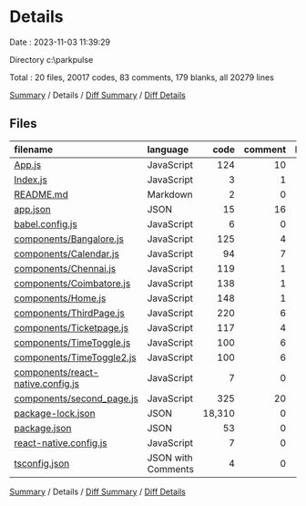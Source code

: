 # Details

Date : 2023-11-03 11:39:29

Directory c:\\parkpulse

Total : 20 files,  20017 codes, 83 comments, 179 blanks, all 20279 lines

[Summary](results.md) / Details / [Diff Summary](diff.md) / [Diff Details](diff-details.md)

## Files
| filename | language | code | comment | blank | total |
| :--- | :--- | ---: | ---: | ---: | ---: |
| [App.js](/App.js) | JavaScript | 124 | 10 | 8 | 142 |
| [Index.js](/Index.js) | JavaScript | 3 | 1 | 2 | 6 |
| [README.md](/README.md) | Markdown | 2 | 0 | 1 | 3 |
| [app.json](/app.json) | JSON | 15 | 16 | 0 | 31 |
| [babel.config.js](/babel.config.js) | JavaScript | 6 | 0 | 1 | 7 |
| [components/Bangalore.js](/components/Bangalore.js) | JavaScript | 125 | 4 | 15 | 144 |
| [components/Calendar.js](/components/Calendar.js) | JavaScript | 94 | 7 | 8 | 109 |
| [components/Chennai.js](/components/Chennai.js) | JavaScript | 119 | 1 | 14 | 134 |
| [components/Coimbatore.js](/components/Coimbatore.js) | JavaScript | 138 | 1 | 17 | 156 |
| [components/Home.js](/components/Home.js) | JavaScript | 148 | 1 | 17 | 166 |
| [components/ThirdPage.js](/components/ThirdPage.js) | JavaScript | 220 | 6 | 22 | 248 |
| [components/Ticketpage.js](/components/Ticketpage.js) | JavaScript | 117 | 4 | 17 | 138 |
| [components/TimeToggle.js](/components/TimeToggle.js) | JavaScript | 100 | 6 | 13 | 119 |
| [components/TimeToggle2.js](/components/TimeToggle2.js) | JavaScript | 100 | 6 | 13 | 119 |
| [components/react-native.config.js](/components/react-native.config.js) | JavaScript | 7 | 0 | 0 | 7 |
| [components/second_page.js](/components/second_page.js) | JavaScript | 325 | 20 | 28 | 373 |
| [package-lock.json](/package-lock.json) | JSON | 18,310 | 0 | 1 | 18,311 |
| [package.json](/package.json) | JSON | 53 | 0 | 1 | 54 |
| [react-native.config.js](/react-native.config.js) | JavaScript | 7 | 0 | 0 | 7 |
| [tsconfig.json](/tsconfig.json) | JSON with Comments | 4 | 0 | 1 | 5 |

[Summary](results.md) / Details / [Diff Summary](diff.md) / [Diff Details](diff-details.md)